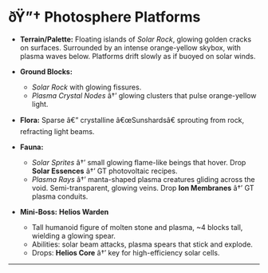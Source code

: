﻿# ðŸ”† Photosphere Platforms

- **Terrain/Palette:**
  Floating islands of _Solar Rock_, glowing golden cracks on surfaces. Surrounded by an intense orange-yellow skybox, with plasma waves below. Platforms drift slowly as if buoyed on solar winds.

- **Ground Blocks:**

  - _Solar Rock_ with glowing fissures.
  - _Plasma Crystal Nodes_ â†’ glowing clusters that pulse orange-yellow light.

- **Flora:**
  Sparse â€” crystalline â€œSunshardsâ€ sprouting from rock, refracting light beams.

- **Fauna:**

  - _Solar Sprites_ â†’ small glowing flame-like beings that hover. Drop **Solar Essences** â†’ GT photovoltaic recipes.
  - _Plasma Rays_ â†’ manta-shaped plasma creatures gliding across the void. Semi-transparent, glowing veins. Drop **Ion Membranes** â†’ GT plasma conduits.

- **Mini-Boss:** **Helios Warden**

  - Tall humanoid figure of molten stone and plasma, \~4 blocks tall, wielding a glowing spear.
  - Abilities: solar beam attacks, plasma spears that stick and explode.
  - Drops: **Helios Core** â†’ key for high-efficiency solar cells.

---

##
